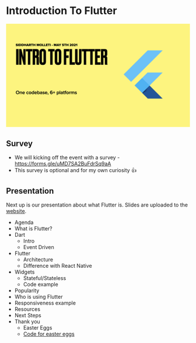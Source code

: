 # Introduction To Flutter
![alt Intro Image](Flutter%20Vancouver%20May%202021.001.jpeg)

## Survey

- We will kicking off the event with a survey - https://forms.gle/uMD7SA2BuFdrSq9aA
- This survey is optional and for my own curiosity 👍

## Presentation

Next up is our presentation about what Flutter is. Slides are uploaded to the [website](https://awesome-hoover-a04460.netlify.app).
- Agenda
- What is Flutter?
- Dart
  - Intro
  - Event Driven
- Flutter
  - Architecture
  - Difference with React Native
- Widgets
  - Stateful/Stateless
  - Code example
- Popularity
- Who is using Flutter
- Responsiveness example
- Resources
- Next Steps
- Thank you
  - Easter Eggs
  - [Code for easter eggs](https://github.com/MarsGoatz/ReactVanEasterEgg)
